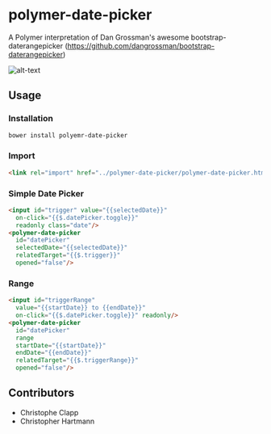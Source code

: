 polymer-date-picker
===================

A Polymer interpretation of Dan Grossman's awesome bootstrap-daterangepicker (https://github.com/dangrossman/bootstrap-daterangepicker)

![alt-text](https://raw.githubusercontent.com/christopheclc/polymer-date-picker/master/docs/images/datepicker-with-range.png "Example of polymer-date-picker with range")

## Usage
### Installation
```bash
bower install polyemr-date-picker
```

### Import
```html
<link rel="import" href="../polymer-date-picker/polymer-date-picker.html">
```

### Simple Date Picker
```html
<input id="trigger" value="{{selectedDate}}" 
  on-click="{{$.datePicker.toggle}}" 
  readonly class="date"/>
<polymer-date-picker 
  id="datePicker"
  selectedDate="{{selectedDate}}" 
  relatedTarget="{{$.trigger}}" 
  opened="false"/>
```
### Range
```html
<input id="triggerRange" 
  value="{{startDate}} to {{endDate}}" 
  on-click="{{$.datePicker.toggle}}" readonly/>
<polymer-date-picker 
  id="datePicker" 
  range 
  startDate="{{startDate}}" 
  endDate="{{endDate}}" 
  relatedTarget="{{$.triggerRange}}" 
  opened="false"/>
```

## Contributors
- Christophe Clapp
- Christopher Hartmann
